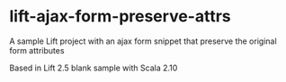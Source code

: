 lift-ajax-form-preserve-attrs
=============================

A sample Lift project with an ajax form snippet that preserve the original form attributes

Based in Lift 2.5 blank sample with Scala 2.10
